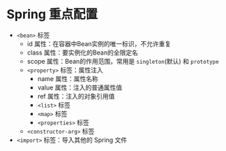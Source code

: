 # Spring 重点配置
- `<bean>` 标签
  - id 属性：在容器中Bean实例的唯一标识，不允许重复
  - class 属性：要实例化的Bean的全限定名
  - scope 属性：Bean的作用范围，常用是 `singleton`(默认) 和 `prototype`
  - `<property>` 标签：属性注入
    - name 属性：属性名称
    - value 属性：注入的普通属性值
    - ref 属性：注入的对象引用值
    - `<list>` 标签
    - `<map>` 标签
    - `<properties>` 标签
  - `<constructor-arg>` 标签
- `<import>` 标签：导入其他的 Spring 文件
